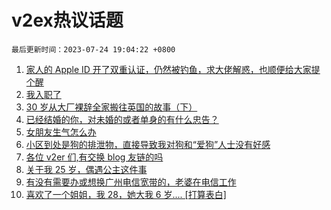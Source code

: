 # v2ex热议话题

`最后更新时间：2023-07-24 19:04:22 +0800`

1. [家人的 Apple ID 开了双重认证，仍然被钓鱼，求大佬解惑，也顺便给大家提个醒](https://www.v2ex.com/t/959041)
1. [我入职了](https://www.v2ex.com/t/959084)
1. [30 岁从大厂裸辞全家搬往英国的故事（下）](https://www.v2ex.com/t/959091)
1. [已经结婚的你，对未婚的或者单身的有什么忠告？](https://www.v2ex.com/t/959198)
1. [女朋友生气怎么办](https://www.v2ex.com/t/959053)
1. [小区到处是狗的排泄物，直接导致我对狗和“爱狗”人士没有好感](https://www.v2ex.com/t/959099)
1. [各位 v2er 们,有交换 blog 友链的吗](https://www.v2ex.com/t/959167)
1. [关于我 25 岁，偶遇公主这件事](https://www.v2ex.com/t/959112)
1. [有没有需要办或想换广州电信宽带的，老婆在电信工作](https://www.v2ex.com/t/959100)
1. [喜欢了一个姐姐，我 28，她大我 6 岁.... [打算表白]](https://www.v2ex.com/t/959145)

